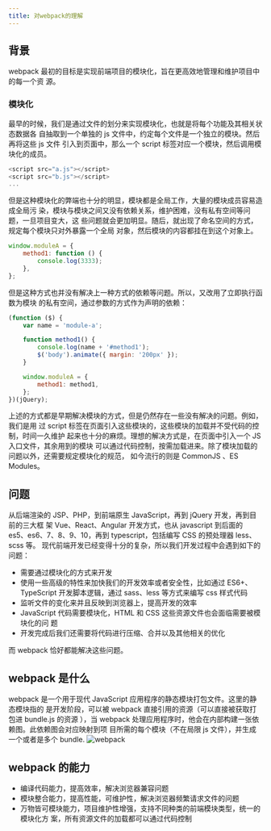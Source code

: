 ```yaml
---
title: 对webpack的理解
---
```


## 背景

webpack 最初的目标是实现前端项目的模块化，旨在更高效地管理和维护项目中的每一个资
源。

### 模块化

最早的时候，我们是通过文件的划分来实现模块化，也就是将每个功能及其相关状态数据各
自抽取到一个单独的 js 文件中，约定每个文件是一个独立的模块。然后再将这些 js 文件
引入到页面中，那么一个 script 标签对应一个模块，然后调用模块化的成员。

```js
<script src="a.js"></script>
<script src="b.js"></script>
...
```

但是这种模块化的弊端也十分的明显，模块都是全局工作，大量的模块成员容易造成全局污
染，模块与模块之间又没有依赖关系，维护困难，没有私有空间等问题，一旦项目变大，这
些问题就会更加明显。随后，就出现了命名空间的方式，规定每个模块只对外暴露一个全局
对象，然后模块的内容都挂在到这个对象上。

```js
window.moduleA = {
	method1: function () {
		console.log(3333);
	},
};
```

但是这种方式也并没有解决上一种方式的依赖等问题。所以，又改用了立即执行函数为模块
的私有空间，通过参数的方式作为声明的依赖：

```js
(function ($) {
	var name = 'module-a';

	function method1() {
		console.log(name + '#method1');
		$('body').animate({ margin: '200px' });
	}

	window.moduleA = {
		method1: method1,
	};
})(jQuery);
```

上述的方式都是早期解决模块的方式，但是仍然存在一些没有解决的问题。例如，我们是用
过 script 标签在页面引入这些模块的，这些模块的加载并不受代码的控制，时间一久维护
起来也十分的麻烦。理想的解决方式是，在页面中引入一个 JS 入口文件，其余用到的模块
可以通过代码控制，按需加载进来。除了模块加载的问题以外，还需要规定模块化的规范，
如今流行的则是 CommonJS 、ES Modules。

## 问题

从后端渲染的 JSP、PHP，到前端原生 JavaScript，再到 jQuery 开发，再到目前的三大框
架 Vue、React、Angular 开发方式，也从 javascript 到后面的
es5、es6、7、8、9、10，再到 typescript，包括编写 CSS 的预处理器 less、scss 等。
现代前端开发已经变得十分的复杂，所以我们开发过程中会遇到如下的问题：

-   需要通过模块化的方式来开发
-   使用一些高级的特性来加快我们的开发效率或者安全性，比如通过 ES6+、TypeScript
    开发脚本逻辑，通过 sass、less 等方式来编写 css 样式代码
-   监听文件的变化来并且反映到浏览器上，提高开发的效率
-   JavaScript 代码需要模块化，HTML 和 CSS 这些资源文件也会面临需要被模块化的问
    题
-   开发完成后我们还需要将代码进行压缩、合并以及其他相关的优化

而 webpack 恰好都能解决这些问题。

## webpack 是什么

webpack 是一个用于现代 JavaScript 应用程序的静态模块打包文件。这里的静态模块指的
是开发阶段，可以被 webpack 直接引用的资源（可以直接被获取打包进 bundle.js 的资源
），当 webpack 处理应用程序时，他会在内部构建一张依赖图。此依赖图会对应映射到项
目所需的每个模块（不在局限 js 文件），并生成一个或者是多个 bundle.
![webpack](/images/program_webpack_1.png)

## webpack 的能力

-   编译代码能力，提高效率，解决浏览器兼容问题
-   模块整合能力，提高性能，可维护性，解决浏览器频繁请求文件的问题
-   万物皆可模块能力，项目维护性增强，支持不同种类的前端模块类型，统一的模块化方
    案，所有资源文件的加载都可以通过代码控制
